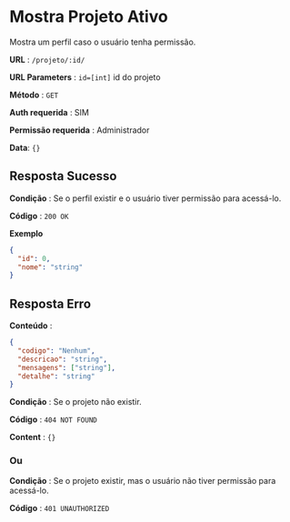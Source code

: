 # Mostra Projeto Ativo

Mostra um perfil caso o usuário tenha permissão.

**URL** : `/projeto/:id/`

**URL Parameters** : `id=[int]` id do projeto

**Método** : `GET`

**Auth requerida** : SIM

**Permissão requerida** : Administrador

**Data**: `{}`

## Resposta Sucesso

**Condição** : Se o perfil existir e o usuário tiver permissão para acessá-lo.

**Código** : `200 OK`

**Exemplo**

```json
{
  "id": 0,
  "nome": "string"
}
```

## Resposta Erro

**Conteúdo** :

```json
{
  "codigo": "Nenhum",
  "descricao": "string",
  "mensagens": ["string"],
  "detalhe": "string"
}
```

**Condição** : Se o projeto não existir.

**Código** : `404 NOT FOUND`

**Content** : `{}`

### Ou

**Condição** : Se o projeto existir, mas o usuário não tiver permissão para acessá-lo.

**Código** : `401 UNAUTHORIZED`
